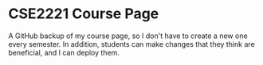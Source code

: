 # CSE2221 Course Page

A GitHub backup of my course page, so I don't have to create a new
one every semester. In addition, students can make changes that
they think are beneficial, and I can deploy them.
